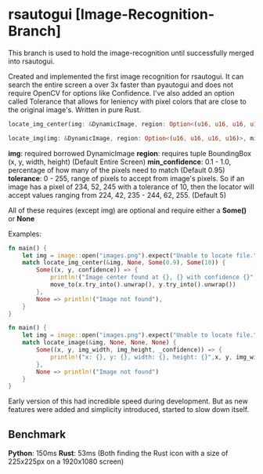 # rsautogui [Image-Recognition-Branch]
This branch is used to hold the image-recognition until successfully merged into rsautogui.

Created and implemented the first image recognition for rsautogui. It can search the entire screen a over 3x faster than pyautogui and does not require OpenCV for options like Confidence. I've also added an option called Tolerance that allows for leniency with pixel colors that are close to the original image's. Written in pure Rust.
```rust
locate_img_center(img: &DynamicImage, region: Option<(u16, u16, u16, u16)>, min_confidence: Option<f32>, tolerance: Option<u8>) -> Option<(u32, u32, f32)>)
```
```rust
locate_img(img: &DynamicImage, region: Option<(u16, u16, u16, u16)>, min_confidence: Option<f32>, tolerance: Option<u8>) 
```
**img**: required borrowed DynamicImage
**region**: requires tuple BoundingBox (x, y, width, height) (Default Entire Screen)
**min_confidence**: 0.1 - 1.0, percentage of how many of the pixels need to match (Default 0.95)
**tolerance**: 0 - 255, range of pixels to accept from image's pixels. So if an image has a pixel of 234, 52, 245 with a tolerance of 10, then the locator will accept values ranging from 224, 42, 235 - 244, 62, 255. (Default 5)

All of these requires (except img) are optional and require either a **Some()** or **None**

Examples:
```rust
fn main() {
    let img = image::open("images.png").expect("Unable to locate file.");    
    match locate_img_center(&img, None, Some(0.9), Some(10)) {
        Some((x, y, confidence)) => {
            println!("Image center found at {}, {} with confidence {}", x, y, confidence);
            move_to(x.try_into().unwrap(), y.try_into().unwrap())
        },
        None => println!("Image not found"),
    }
}
```
```rust
fn main() {
    let img = image::open("images.png").expect("Unable to locate file.");
    match locate_image(&img, None, None, None) {
        Some((x, y, img_width, img_height, _confidence)) => {
            println!("x: {}, y: {}, width: {}, height: {}",x, y, img_width, img_height)
        },
        None => println!("Image not found")
    }
}
```
Early version of this had incredible speed during development.  But as new features were added and simplicity introduced, started to slow down itself.

Benchmark
--------
**Python**: 150ms
**Rust**: 53ms
(Both finding the Rust icon with a size of 225x225px on a 1920x1080 screen)

